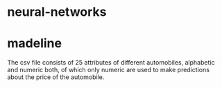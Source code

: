 # neural-networks
# madeline
The csv file consists of 25 attributes of different automobiles, alphabetic and numeric both, of which only numeric are used to make predictions about the price of the automobile.
